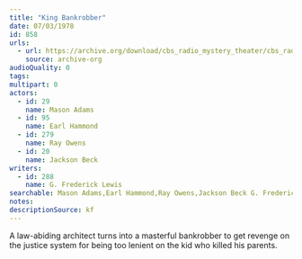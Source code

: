 ```yaml
---
title: "King Bankrobber"
date: 07/03/1978
id: 858
urls: 
  - url: https://archive.org/download/cbs_radio_mystery_theater/cbs_radio_mystery_theater-0851-0900.zip/cbs_radio_mystery_theater-0851-0900%2Fcbsrmt_0858_king_bankrobber.mp3
    source: archive-org
audioQuality: 0
tags: 
multipart: 0
actors:  
  - id: 29
    name: Mason Adams  
  - id: 95
    name: Earl Hammond  
  - id: 279
    name: Ray Owens  
  - id: 20
    name: Jackson Beck
writers:  
  - id: 288
    name: G. Frederick Lewis
searchable: Mason Adams,Earl Hammond,Ray Owens,Jackson Beck G. Frederick Lewis
notes: 
descriptionSource: kf
---
```

A law-abiding architect turns into a masterful bankrobber to get revenge on the justice system for being too lenient on the kid who killed his parents.